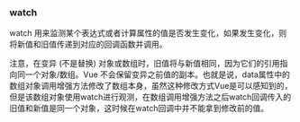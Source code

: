 ### watch

watch 用来监测某个表达式或者计算属性的值是否发生变化，如果发生变化，则将新值和旧值传递到对应的回调函数并调用。

注意，在变异 (不是替换) 对象或数组时，旧值将与新值相同，因为它们的引用指向同一个对象/数组。Vue 不会保留变异之前值的副本。也就是说，data属性中的数组对象调用增强方法修改了数组本身，虽然这种修改方式Vue是可以感知到的，但是该数组对象使用watch进行观测，在数组调用增强方法之后watch回调传入的旧值和新值是同一个对象，这时候在watch回调中并不能拿到修改前的值。